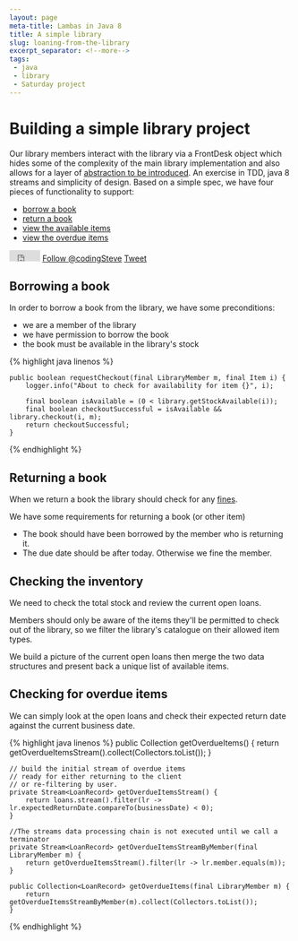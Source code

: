 ```yaml
---
layout: page
meta-title: Lambas in Java 8
title: A simple library 
slug: loaning-from-the-library
excerpt_separator: <!--more-->
tags:
 - java
 - library
 - Saturday project 
---
```


Building a simple library project
=================================

Our library members interact with the library via a FrontDesk object which hides some of the complexity of the main library implementation and also allows for a layer of [abstraction to be introduced][ITEM6]. An exercise in TDD, java 8 streams and simplicity of design. Based on a simple spec, we have four pieces of functionality to support:

- [borrow a book][ITEM1]
- [return a book][ITEM2]
- [view the available items][ITEM3]
- [view the overdue items][ITEM4]


<div id="social">
    <iframe id="gh-fork" src="http://ghbtns.com/github-btn.html?user=codingsteve&repo=library&type=fork" allowtransparency="true" frameborder="0" scrolling="0" width="55px" height="20px"></iframe>
    <a href="https://twitter.com/codingSteve" class="twitter-follow-button" data-show-count="false" data-lang="en">Follow @codingSteve</a>
    <a href="https://twitter.com/share" class="twitter-share-button" data-url="{{ post.url}}" data-via="codingSteve" data-lang="en">Tweet</a>
</div>



Borrowing a book
----------------

In order to borrow a book from the library, we have some preconditions:

- we are a member of the library
- we have permission to borrow the book
- the book must be available in the library's stock

{% highlight java linenos %}

	public boolean requestCheckout(final LibraryMember m, final Item i) {
		logger.info("About to check for availability for item {}", i);

		final boolean isAvailable = (0 < library.getStockAvailable(i));
		final boolean checkoutSuccessful = isAvailable && library.checkout(i, m);
		return checkoutSuccessful;
    }
{% endhighlight %}


Returning a book
----------------
When we return a book the library should check for any [fines][FINES]. 

We have some requirements for returning a book (or other item)

- The book should have been borrowed by the member who is returning it. 
- The due date should be after today. Otherwise we fine the member. 


Checking the inventory
----------------------

We need to check the total stock and review the current open loans. 

Members should only be aware of the items they'll be permitted to check out of the library, so we filter the library's catalogue on their allowed item types.

We build a picture of the current open loans then merge the two data structures and present back a unique list of available items.




Checking for overdue items
--------------------------

We can simply look at the open loans and check their expected return date against the current business date.

{% highlight java linenos %}
	public Collection<LoanRecord> getOverdueItems() {
		return getOverdueItemsStream().collect(Collectors.toList());
    }

    // build the initial stream of overdue items
    // ready for either returning to the client
    // or re-filtering by user.
    private Stream<LoanRecord> getOverdueItemsStream() {
		return loans.stream().filter(lr -> lr.expectedReturnDate.compareTo(businessDate) < 0);
    }

    //The streams data processing chain is not executed until we call a terminator
    private Stream<LoanRecord> getOverdueItemsStreamByMember(final LibraryMember m) {
		return getOverdueItemsStream().filter(lr -> lr.member.equals(m));
    }

	public Collection<LoanRecord> getOverdueItems(final LibraryMember m) {
		return getOverdueItemsStreamByMember(m).collect(Collectors.toList());
	}

{% endhighlight %}









   [ITEM1]: https://github.com/codingSteve/library/issues/1
   [ITEM2]: https://github.com/codingSteve/library/issues/2
   [ITEM3]: https://github.com/codingSteve/library/issues/3
   [ITEM4]: https://github.com/codingSteve/library/issues/4
   [ITEM6]: https://github.com/codingSteve/library/issues/6
   [FINES]: /docs/2015-09-26-fee-schedule






